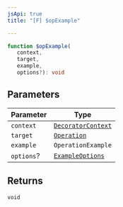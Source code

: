 ```yaml
---
jsApi: true
title: "[F] $opExample"

---
```

```ts
function $opExample(
   context, 
   target, 
   example, 
   options?): void
```

## Parameters

| Parameter | Type |
| ------ | ------ |
| `context` | [`DecoratorContext`](../interfaces/DecoratorContext.md) |
| `target` | [`Operation`](../interfaces/Operation.md) |
| `example` | `OperationExample` |
| `options`? | [`ExampleOptions`](../interfaces/ExampleOptions.md) |

## Returns

`void`

